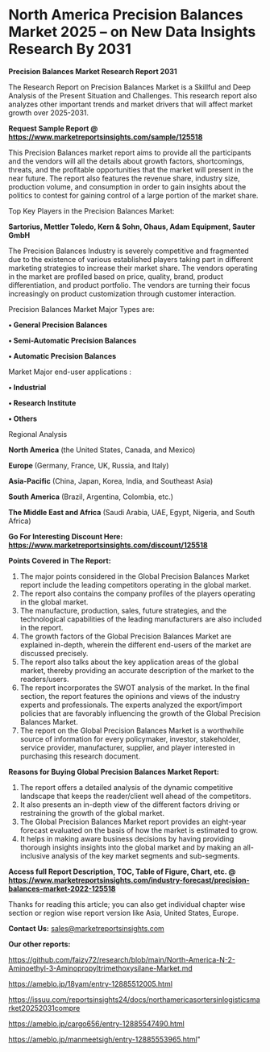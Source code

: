 # North America Precision Balances Market 2025 – on New Data Insights Research By 2031

<strong>Precision Balances Market Research Report 2031</strong>

The Research Report on Precision Balances Market is a Skillful and Deep Analysis of the Present Situation and Challenges. This research report also analyzes other important trends and market drivers that will affect market growth over 2025-2031.

<strong>Request Sample Report @ <a href=https://www.marketreportsinsights.com/sample/125518>https://www.marketreportsinsights.com/sample/125518</a></strong>

This Precision Balances market report aims to provide all the participants and the vendors will all the details about growth factors, shortcomings, threats, and the profitable opportunities that the market will present in the near future. The report also features the revenue share, industry size, production volume, and consumption in order to gain insights about the politics to contest for gaining control of a large portion of the market share.

Top Key Players in the Precision Balances Market:

<strong>Sartorius, Mettler Toledo, Kern & Sohn, Ohaus, Adam Equipment, Sauter GmbH</strong>

The Precision Balances Industry is severely competitive and fragmented due to the existence of various established players taking part in different marketing strategies to increase their market share. The vendors operating in the market are profiled based on price, quality, brand, product differentiation, and product portfolio. The vendors are turning their focus increasingly on product customization through customer interaction.

Precision Balances Market Major Types are:

<strong>• General Precision Balances

• Semi-Automatic Precision Balances

• Automatic Precision Balances</strong>

Market Major end-user applications :

<strong>• Industrial

• Research Institute

• Others</strong>

Regional Analysis

</u><strong><b>North America</b></strong> (the United States, Canada, and Mexico)

<strong><b>Europe </b></strong>(Germany, France, UK, Russia, and Italy)

<strong><b>Asia-Pacific</b></strong> (China, Japan, Korea, India, and Southeast Asia)

<strong><b>South America</b></strong> (Brazil, Argentina, Colombia, etc.)

<strong><b>The Middle East and Africa</b></strong> (Saudi Arabia, UAE, Egypt, Nigeria, and South Africa)

<strong>Go For Interesting Discount Here: <a href=https://www.marketreportsinsights.com/discount/125518>https://www.marketreportsinsights.com/discount/125518</a></strong>

<strong>Points Covered in The Report:</strong>
<ol>
  <li>The major points considered in the Global Precision Balances Market report include the leading competitors operating in the global market.</li>
  <li>The report also contains the company profiles of the players operating in the global market.</li>
  <li>The manufacture, production, sales, future strategies, and the technological capabilities of the leading manufacturers are also included in the report.</li>
  <li>The growth factors of the Global Precision Balances Market are explained in-depth, wherein the different end-users of the market are discussed precisely.</li>
  <li>The report also talks about the key application areas of the global market, thereby providing an accurate description of the market to the readers/users.</li>
  <li>The report incorporates the SWOT analysis of the market. In the final section, the report features the opinions and views of the industry experts and professionals. The experts analyzed the export/import policies that are favorably influencing the growth of the Global Precision Balances Market.</li>
  <li>The report on the Global Precision Balances Market is a worthwhile source of information for every policymaker, investor, stakeholder, service provider, manufacturer, supplier, and player interested in purchasing this research document.</li>
</ol>
<strong>Reasons for Buying Global Precision Balances Market Report:</strong>

<ol>
  <li>The report offers a detailed analysis of the dynamic competitive landscape that keeps the reader/client well ahead of the competitors.</li>
  <li>It also presents an in-depth view of the different factors driving or restraining the growth of the global market.</li>
  <li>The Global Precision Balances Market report provides an eight-year forecast evaluated on the basis of how the market is estimated to grow.</li>
  <li>It helps in making aware business decisions by having providing thorough insights insights into the global market and by making an all-inclusive analysis of the key market segments and sub-segments.</li>
</ol>
<strong>Access full Report Description, TOC, Table of Figure, Chart, etc. @ <a href=https://www.marketreportsinsights.com/industry-forecast/precision-balances-market-2022-125518>https://www.marketreportsinsights.com/industry-forecast/precision-balances-market-2022-125518</a></strong>


Thanks for reading this article; you can also get individual chapter wise section or region wise report version like Asia, United States, Europe.

<strong>Contact Us:</strong>
sales@marketreportsinsights.com

<strong>Our other reports:</strong>

<a href=https://github.com/faizy72/research/blob/main/North-America-N-2-Aminoethyl-3-Aminopropyltrimethoxysilane-Market.md>https://github.com/faizy72/research/blob/main/North-America-N-2-Aminoethyl-3-Aminopropyltrimethoxysilane-Market.md</a>

<a href=https://ameblo.jp/18yam/entry-12885512005.html>https://ameblo.jp/18yam/entry-12885512005.html</a>

<a href=https://issuu.com/reportsinsights24/docs/northamericasortersinlogisticsmarket20252031compre>https://issuu.com/reportsinsights24/docs/northamericasortersinlogisticsmarket20252031compre</a>

<a href=https://ameblo.jp/cargo656/entry-12885547490.html>https://ameblo.jp/cargo656/entry-12885547490.html</a>

<a href=https://ameblo.jp/manmeetsigh/entry-12885553965.html>https://ameblo.jp/manmeetsigh/entry-12885553965.html</a>"
